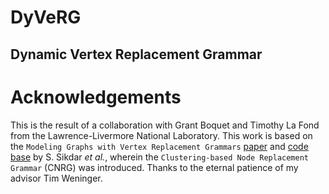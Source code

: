# DyVeRG
## Dynamic Vertex Replacement Grammar

# Acknowledgements
This is the result of a collaboration with Grant Boquet and Timothy La Fond
from the Lawrence-Livermore National Laboratory.
This work is based on the `Modeling Graphs with Vertex Replacement Grammars`
[paper][cnrgpaper] and [code base][cnrgcode] by S. Sikdar *et al.*,
wherein the `Clustering-based Node Replacement Grammar` (CNRG) was introduced.
Thanks to the eternal patience of my advisor Tim Weninger.

[cnrgcode]: https://github.com/satyakisikdar/CNRG
[cnrgpaper]: https://ieeexplore.ieee.org/document/8970955
